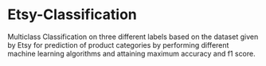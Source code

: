# Etsy-Classification

Multiclass Classification on three different labels based on the dataset given by Etsy for prediction of product categories by performing different machine learning algorithms and attaining maximum accuracy and f1 score.
